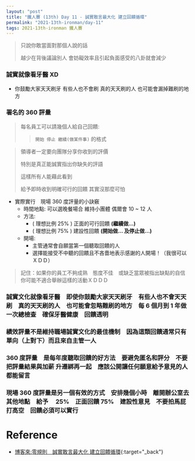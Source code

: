 ```yaml
---
layout: "post"
title: "鐵人賽 (13th) Day 11 - 誠實敢言最大化 建立回饋循環"
permalink: "2021-13th-ironman/day-11"
tags: 2021-13th-ironman 鐵人賽
---
```


> 只說你敢當面對那個人說的話
>
> 越少在背後議論別人 會妨礙效率且引起負面感受的八卦就會減少

### 誠實就像看牙醫 XD

- 你鼓勵大家天天刷牙 有些人也不會刷 真的天天刷的人 也可能會漏掉難刷的地方

### 署名的 360 評量

> 每名員工可以請幾個人給自己回饋:
>
> > `開始 停止 繼續(做某件事)` 的格式

> 領導者一定要向團隊分享你收到的評價
>
> 特別是真正能誠實指出你缺失的評語
>
> 這樣所有人能藉此看到
>
> 給予即時收到明確可行的回饋 其實沒那麼可怕

- 實際實行　現場 360 度評量的小訣竅
  - 時間地點: 可以選晚餐場合 維持小團體 偶爾會 10 ~ 12 人
  - 方法:
    - ( 理想比例 25% ) 正面的可行回饋 **(繼續做...)**
    - ( 理想比例 75% ) 建設性回饋 **(開始做... 及停止做...)**
  - 開場:
    - 主管通常會自願當第一個聽取回饋的人
    - 選擇能接受不中聽的回饋且不吝嗇地表示感謝的人開場！（我很可以ＸＤＤ）

> 記住：如果你的員工不夠成熟　態度不佳　或缺乏當眾被指出缺點的自信　你可能不適合舉辦這樣的活動ＸＤＤＤ

### 誠實文化就像看牙醫　即使你鼓勵大家天天刷牙　有些人也不會天天刷　真的天天刷的人　也可能會忽略難刷的地方　每 6 個月到 1 年做一次總檢查　確保牙醫健康　回饋透明

### 績效評量不是維持職場誠實文化的最佳機制　因為這類回饋通常只有單向（上對下）而且來自主管一人

### 360 度評量　是每年度聽取回饋的好方法　要避免匿名和評分　不要把評量結果與加薪 升遷綁再一起　應該公開讓任何願意給予意見的人都能留言

### 現場 360 度評量是另一個有效的方式　安排幾個小時　離開辦公室去其他地點　給予　 25%　正面回饋 75%　建設性意見　不要拍馬屁打高空　回饋必須可以實行

# Reference

- [博客來:零規則　誠實敢言最大化 建立回饋循環](https://www.books.com.tw/products/0010873975?sloc=main){:target="\_back"}
